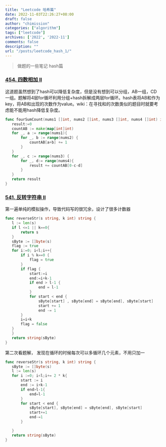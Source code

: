 ```yaml
---
title: "Leetcode 哈希篇"
date: 2022-11-03T22:26:27+08:00
draft: false
author: "chimission"
categories: ["algorithm"]
tags: ["leetcode"]
archives: ['2022', '2022-11']
comments: false
description: ""
url: "/posts/leetcode_hash_1/"
---
```

>做题的一些笔记 hash篇
 <!--more-->

 ### [454. 四数相加 II](https://leetcode.cn/problems/4sum-ii/comments/)  
 这道题虽然想到了hash可以降低复杂度，但是没有想到可以分组，AB一组，CD一组。题解将4层for循坏利用分组+hash拆解成两层for循环。hash表将AB和作为key，将AB和出现的次数作为value。wiki：在寻找和的次数类似的题目时就要考虑能不能用hash降低复杂度。
 ```go
 func fourSumCount(nums1 []int, nums2 []int, nums3 []int, nums4 []int) int {
    result:=0
    countAB := make(map[int]int)
    for _, a := range(nums1){
        for _, b := range(nums2) {
            countAB[a+b] += 1
        }
    }
    for _, c := range(nums3) {
        for _, d:= range(nums4){
            result += countAB[0-c-d]
        }
    }
    return result
}
 ```
 
 ### [541. 反转字符串 II](https://leetcode.cn/problems/reverse-string-ii/)
 第一遍单纯的模拟操作，导致代码写的很冗余，设计了很多计数器
 ```go
 func reverseStr(s string, k int) string {
    l := len(s)
    if l <=1 || k==0{
        return s
    }
    sByte := []byte(s) 
    flag := true
    for i:=0; i<l;i++{
        if i % k==0 {
            flag = true
        }
        if flag {
            start:=i
            end:=i+k-1
            if end > l-1 {
                end = l-1
            }
            for start < end {
                sByte[start] , sByte[end] = sByte[end], sByte[start]
                start += 1
                end -= 1
        }
        i=i+k
        flag = false  
    }
    }
    return string(sByte)
}
 ```
 第二次看题解， 发现在循环的时候每次可以多循环几个元素，不用只加一  
 ```go
 func reverseStr(s string, k int) string {
    sByte := []byte(s)
    l := len(s)
    for i :=0; i<l;i+= 2 * k{
        start := i
        end := i+k-1
        if end>l-1{
            end=l-1
        }
        for start < end {
            sByte[start], sByte[end] = sByte[end], sByte[start]
            start+=1
            end-=1
        }

    }
    return string(sByte)
}
 ```